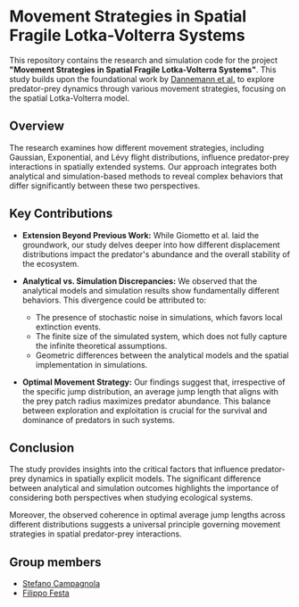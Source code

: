 # Movement Strategies in Spatial Fragile Lotka-Volterra Systems

This repository contains the research and simulation code for the project **"Movement Strategies in Spatial Fragile Lotka-Volterra Systems"**. This study builds upon the foundational work by [Dannemann et al.](https://www.pnas.org/doi/abs/10.1073/pnas.1719889115) to explore predator-prey dynamics through various movement strategies, focusing on the spatial Lotka-Volterra model.

## Overview

The research examines how different movement strategies, including Gaussian, Exponential, and Lévy flight distributions, influence predator-prey interactions in spatially extended systems. Our approach integrates both analytical and simulation-based methods to reveal complex behaviors that differ significantly between these two perspectives.

## Key Contributions

- **Extension Beyond Previous Work:** While Giometto et al. laid the groundwork, our study delves deeper into how different displacement distributions impact the predator's abundance and the overall stability of the ecosystem.
  
- **Analytical vs. Simulation Discrepancies:** We observed that the analytical models and simulation results show fundamentally different behaviors. This divergence could be attributed to:
  - The presence of stochastic noise in simulations, which favors local extinction events.
  - The finite size of the simulated system, which does not fully capture the infinite theoretical assumptions.
  - Geometric differences between the analytical models and the spatial implementation in simulations.

- **Optimal Movement Strategy:** Our findings suggest that, irrespective of the specific jump distribution, an average jump length that aligns with the prey patch radius maximizes predator abundance. This balance between exploration and exploitation is crucial for the survival and dominance of predators in such systems.

## Conclusion

The study provides insights into the critical factors that influence predator-prey dynamics in spatially explicit models. The significant difference between analytical and simulation outcomes highlights the importance of considering both perspectives when studying ecological systems.

Moreover, the observed coherence in optimal average jump lengths across different distributions suggests a universal principle governing movement strategies in spatial predator-prey interactions.

## Group members
- [Stefano Campagnola](https://github.com/Stefanocampa19)
- [Filippo Festa](https://github.com/Filippo-Festa)
